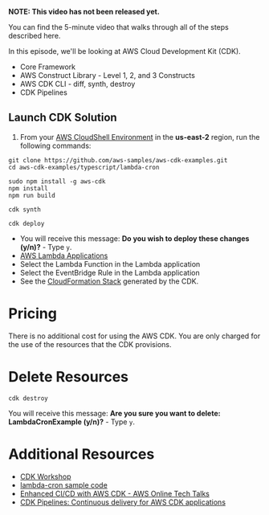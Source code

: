 **NOTE: This video has not been released yet.**

You can find the 5-minute video that walks through all of the steps described here. 

In this episode, we'll be looking at AWS Cloud Development Kit (CDK).

* Core Framework
* AWS Construct Library - Level 1, 2, and 3 Constructs
* AWS CDK CLI - diff, synth, destroy
* CDK Pipelines

## Launch CDK Solution

1. From your [AWS CloudShell Environment](https://us-east-2.console.aws.amazon.com/cloudshell/home?region=us-east-2#) in the **us-east-2** region, run the following commands: 

```
git clone https://github.com/aws-samples/aws-cdk-examples.git
cd aws-cdk-examples/typescript/lambda-cron

sudo npm install -g aws-cdk
npm install
npm run build

cdk synth

cdk deploy
```

* You will receive this message: **Do you wish to deploy these changes (y/n)?** - Type `y`.
* [AWS Lambda Applications](https://us-east-2.console.aws.amazon.com/lambda/home?region=us-east-2#/applications)
* Select the Lambda Function in the Lambda application
* Select the EventBridge Rule in the Lambda application
* See the [CloudFormation Stack](https://us-east-2.console.aws.amazon.com/cloudformation/home?region=us-east-2#/stacks) generated by the CDK. 

# Pricing
There is no additional cost for using the AWS CDK. You are only charged for the use of the resources that the CDK provisions. 

# Delete Resources

```
cdk destroy
```

You will receive this message: **Are you sure you want to delete: LambdaCronExample (y/n)?** - Type `y`.

# Additional Resources

* [CDK Workshop](https://cdkworkshop.com/)
* [lambda-cron sample code](https://github.com/aws-samples/aws-cdk-examples/tree/master/typescript/lambda-cron)
* [Enhanced CI/CD with AWS CDK - AWS Online Tech Talks](https://www.youtube.com/watch?v=1ps0Wh19MHQ)
* [CDK Pipelines: Continuous delivery for AWS CDK applications](https://aws.amazon.com/blogs/developer/cdk-pipelines-continuous-delivery-for-aws-cdk-applications/)